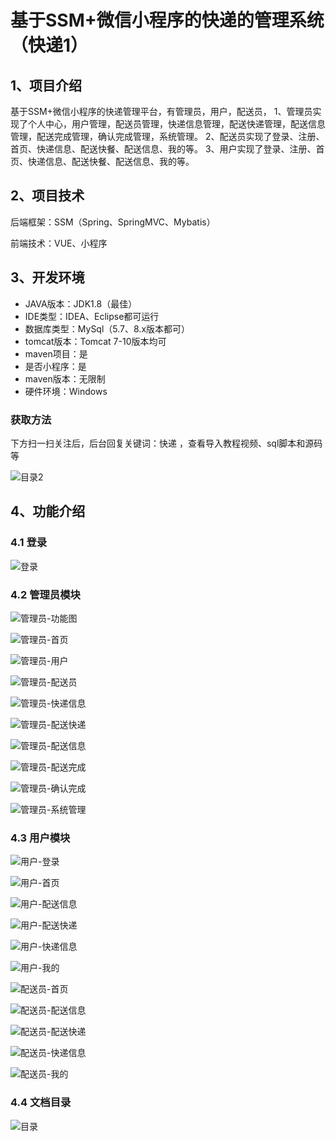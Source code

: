 # 基于SSM+微信小程序的快递的管理系统（快递1）



## 1、项目介绍

基于SSM+微信小程序的快递管理平台，有管理员，用户，配送员，
1、管理员实现了个人中心，用户管理，配送员管理，快递信息管理，配送快递管理，配送信息管理，配送完成管理，确认完成管理，系统管理。
2、配送员实现了登录、注册、首页、快递信息、配送快餐、配送信息、我的等。
3、用户实现了登录、注册、首页、快递信息、配送快餐、配送信息、我的等。

## 2、项目技术

后端框架：SSM（Spring、SpringMVC、Mybatis）

前端技术：VUE、小程序

## 3、开发环境

- JAVA版本：JDK1.8（最佳）
- IDE类型：IDEA、Eclipse都可运行
- 数据库类型：MySql（5.7、8.x版本都可） 
- tomcat版本：Tomcat 7-10版本均可
- maven项目：是
- 是否小程序：是
- maven版本：无限制
- 硬件环境：Windows
###  获取方法

下方扫一扫关注后，后台回复关键词：快递 ，查看导入教程视频、sql脚本和源码等

![目录2](https://www.codemarket.fun/202407032155305.png)

## 4、功能介绍

### 4.1 登录

![登录](https://www.codemarket.fun/202407162214414.png)

### 4.2 管理员模块

![管理员-功能图](https://www.codemarket.fun/202407162214852.png)

![管理员-首页](https://www.codemarket.fun/202407162214106.png)

![管理员-用户](https://www.codemarket.fun/202407162214093.png)

![管理员-配送员](https://www.codemarket.fun/202407162214121.png)

![管理员-快递信息](https://www.codemarket.fun/202407162214780.png)

![管理员-配送快递](https://www.codemarket.fun/202407162214697.png)

![管理员-配送信息](https://www.codemarket.fun/202407162214141.png)

![管理员-配送完成](https://www.codemarket.fun/202407162214635.png)

![管理员-确认完成](https://www.codemarket.fun/202407162214130.png)

![管理员-系统管理](https://www.codemarket.fun/202407162214109.png)

### 4.3 用户模块

![用户-登录](https://www.codemarket.fun/202407162214963.png)

![用户-首页](https://www.codemarket.fun/202407162214945.png)

![用户-配送信息](https://www.codemarket.fun/202407162214944.png)

![用户-配送快递](https://www.codemarket.fun/202407162214956.png)

![用户-快递信息](https://www.codemarket.fun/202407162214955.png)

![用户-我的](https://www.codemarket.fun/202407162214932.png)

![配送员-首页](https://www.codemarket.fun/202407162214760.png)

![配送员-配送信息](https://www.codemarket.fun/202407162214811.png)

![配送员-配送快递](https://www.codemarket.fun/202407162214855.png)

![配送员-快递信息](https://www.codemarket.fun/202407162214918.png)

![配送员-我的](https://www.codemarket.fun/202407162214696.png)

### 4.4 文档目录

![目录](https://www.codemarket.fun/202407162215431.png)
